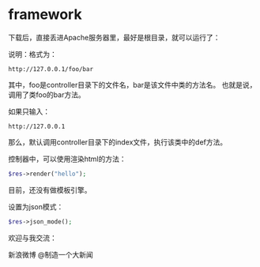 # framework

下载后，直接丢进Apache服务器里，最好是根目录，就可以运行了：

说明：格式为：
```http
http://127.0.0.1/foo/bar
```
其中，foo是controller目录下的文件名，bar是该文件中类的方法名。
也就是说，调用了类foo的bar方法。

如果只输入：
```http
http://127.0.0.1
```
那么，默认调用controller目录下的index文件，执行该类中的def方法。

控制器中，可以使用渲染html的方法：
```php
$res->render("hello");
```

目前，还没有做模板引擎。

设置为json模式：

```php
$res->json_mode();
```

欢迎与我交流：

新浪微博 @制造一个大新闻